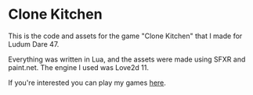 # Clone Kitchen
This is the code and assets for the game "Clone Kitchen" that I made for Ludum Dare 47.

Everything was written in Lua, and the assets were made using SFXR and paint.net. The engine I used was Love2d 11.

If you're interested you can play my games [here](https://stormtroopercat.itch.io/).
